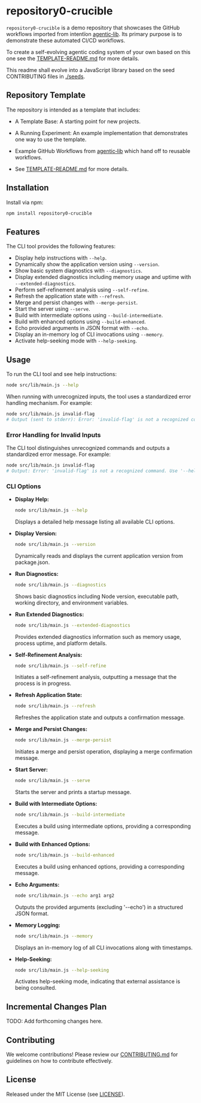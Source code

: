 # repository0-crucible

`repository0-crucible` is a demo repository that showcases the GitHub workflows imported from intentïon [agentic‑lib](https://github.com/xn-intenton-z2a/agentic-lib). Its primary purpose is to demonstrate these automated CI/CD workflows.

To create a self-evolving agentic coding system of your own based on this one see the [TEMPLATE-README.md](./TEMPLATE-README.md) for more details.

This readme shall evolve into a JavaScript library based on the seed CONTRIBUTING files in [./seeds](./seeds).

## Repository Template

The repository is intended as a template that includes:
* A Template Base: A starting point for new projects.
* A Running Experiment: An example implementation that demonstrates one way to use the template.
* Example GitHub Workflows from [agentic‑lib](https://github.com/xn-intenton-z2a/agentic-lib) which hand off to reusable workflows.

* See [TEMPLATE-README.md](./TEMPLATE-README.md) for more details.

## Installation

Install via npm:

```bash
npm install repository0-crucible
```

## Features

The CLI tool provides the following features:

- Display help instructions with `--help`.
- Dynamically show the application version using `--version`.
- Show basic system diagnostics with `--diagnostics`.
- Display extended diagnostics including memory usage and uptime with `--extended-diagnostics`.
- Perform self-refinement analysis using `--self-refine`.
- Refresh the application state with `--refresh`.
- Merge and persist changes with `--merge-persist`.
- Start the server using `--serve`.
- Build with intermediate options using `--build-intermediate`.
- Build with enhanced options using `--build-enhanced`.
- Echo provided arguments in JSON format with `--echo`.
- Display an in-memory log of CLI invocations using `--memory`.
- Activate help-seeking mode with `--help-seeking`.

## Usage

To run the CLI tool and see help instructions:

```bash
node src/lib/main.js --help
```

When running with unrecognized inputs, the tool uses a standardized error handling mechanism. For example:

```bash
node src/lib/main.js invalid-flag
# Output (sent to stderr): Error: 'invalid-flag' is not a recognized command. Use '--help' for available options.
```

### Error Handling for Invalid Inputs

The CLI tool distinguishes unrecognized commands and outputs a standardized error message. For example:

```bash
node src/lib/main.js invalid-flag
# Output: Error: 'invalid-flag' is not a recognized command. Use '--help' for available options.
```

### CLI Options

- **Display Help:**
  ```bash
  node src/lib/main.js --help
  ```
  Displays a detailed help message listing all available CLI options.

- **Display Version:**
  ```bash
  node src/lib/main.js --version
  ```
  Dynamically reads and displays the current application version from package.json.

- **Run Diagnostics:**
  ```bash
  node src/lib/main.js --diagnostics
  ```
  Shows basic diagnostics including Node version, executable path, working directory, and environment variables.

- **Run Extended Diagnostics:**
  ```bash
  node src/lib/main.js --extended-diagnostics
  ```
  Provides extended diagnostics information such as memory usage, process uptime, and platform details.

- **Self-Refinement Analysis:**
  ```bash
  node src/lib/main.js --self-refine
  ```
  Initiates a self-refinement analysis, outputting a message that the process is in progress.

- **Refresh Application State:**
  ```bash
  node src/lib/main.js --refresh
  ```
  Refreshes the application state and outputs a confirmation message.

- **Merge and Persist Changes:**
  ```bash
  node src/lib/main.js --merge-persist
  ```
  Initiates a merge and persist operation, displaying a merge confirmation message.

- **Start Server:**
  ```bash
  node src/lib/main.js --serve
  ```
  Starts the server and prints a startup message.

- **Build with Intermediate Options:**
  ```bash
  node src/lib/main.js --build-intermediate
  ```
  Executes a build using intermediate options, providing a corresponding message.

- **Build with Enhanced Options:**
  ```bash
  node src/lib/main.js --build-enhanced
  ```
  Executes a build using enhanced options, providing a corresponding message.

- **Echo Arguments:**
  ```bash
  node src/lib/main.js --echo arg1 arg2
  ```
  Outputs the provided arguments (excluding '--echo') in a structured JSON format.

- **Memory Logging:**
  ```bash
  node src/lib/main.js --memory
  ```
  Displays an in-memory log of all CLI invocations along with timestamps.

- **Help-Seeking:**
  ```bash
  node src/lib/main.js --help-seeking
  ```
  Activates help-seeking mode, indicating that external assistance is being consulted.

## Incremental Changes Plan

TODO: Add forthcoming changes here.

## Contributing

We welcome contributions! Please review our [CONTRIBUTING.md](./CONTRIBUTING.md) for guidelines on how to contribute effectively.

## License

Released under the MIT License (see [LICENSE](./LICENSE)).
